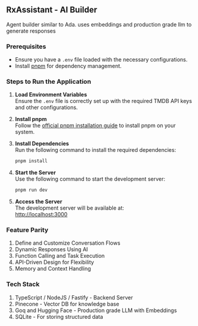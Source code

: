 ## RxAssistant - AI Builder

Agent builder similar to Ada. uses embeddings and production grade llm to generate responses

### Prerequisites

- Ensure you have a `.env` file loaded with the necessary configurations.
- Install [pnpm](https://pnpm.io/installation) for dependency management.

### Steps to Run the Application

1. **Load Environment Variables**  
   Ensure the `.env` file is correctly set up with the required TMDB API keys and other configurations.

2. **Install pnpm**  
   Follow the [official pnpm installation guide](https://pnpm.io/installation) to install pnpm on your system.

3. **Install Dependencies**  
   Run the following command to install the required dependencies:

   ```bash
   pnpm install
   ```

4. **Start the Server**  
   Use the following command to start the development server:

   ```bash
   pnpm run dev
   ```

5. **Access the Server**  
   The development server will be available at:  
   [http://localhost:3000](http://localhost:3000)

### Feature Parity

1. Define and Customize Conversation Flows
2. Dynamic Responses Using AI
3. Function Calling and Task Execution
4. API-Driven Design for Flexibility
5. Memory and Context Handling

### Tech Stack

1. TypeScript / NodeJS / Fastify - Backend Server
2. Pinecone - Vector DB for knowledge base
3. Goq and Hugging Face - Production grade LLM with Embeddings
4. SQLite - For storing structured data
